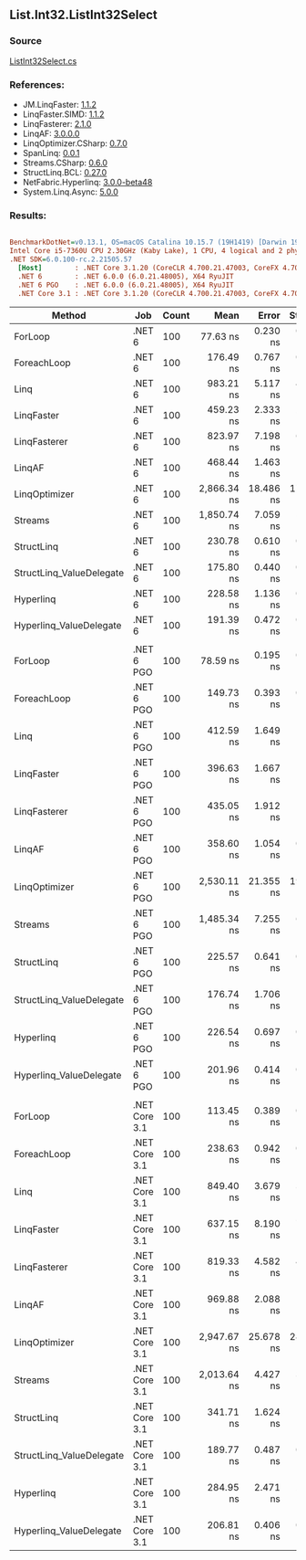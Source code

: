 ﻿## List.Int32.ListInt32Select

### Source
[ListInt32Select.cs](../LinqBenchmarks/List/Int32/ListInt32Select.cs)

### References:
- JM.LinqFaster: [1.1.2](https://www.nuget.org/packages/JM.LinqFaster/1.1.2)
- LinqFaster.SIMD: [1.1.2](https://www.nuget.org/packages/LinqFaster.SIMD/1.0.3)
- LinqFasterer: [2.1.0](https://www.nuget.org/packages/LinqFasterer/2.1.0)
- LinqAF: [3.0.0.0](https://www.nuget.org/packages/LinqAF/3.0.0.0)
- LinqOptimizer.CSharp: [0.7.0](https://www.nuget.org/packages/LinqOptimizer.CSharp/0.7.0)
- SpanLinq: [0.0.1](https://www.nuget.org/packages/SpanLinq/0.0.1)
- Streams.CSharp: [0.6.0](https://www.nuget.org/packages/Streams.CSharp/0.6.0)
- StructLinq.BCL: [0.27.0](https://www.nuget.org/packages/StructLinq/0.27.0)
- NetFabric.Hyperlinq: [3.0.0-beta48](https://www.nuget.org/packages/NetFabric.Hyperlinq/3.0.0-beta48)
- System.Linq.Async: [5.0.0](https://www.nuget.org/packages/System.Linq.Async/5.0.0)

### Results:
``` ini

BenchmarkDotNet=v0.13.1, OS=macOS Catalina 10.15.7 (19H1419) [Darwin 19.6.0]
Intel Core i5-7360U CPU 2.30GHz (Kaby Lake), 1 CPU, 4 logical and 2 physical cores
.NET SDK=6.0.100-rc.2.21505.57
  [Host]        : .NET Core 3.1.20 (CoreCLR 4.700.21.47003, CoreFX 4.700.21.47101), X64 RyuJIT
  .NET 6        : .NET 6.0.0 (6.0.21.48005), X64 RyuJIT
  .NET 6 PGO    : .NET 6.0.0 (6.0.21.48005), X64 RyuJIT
  .NET Core 3.1 : .NET Core 3.1.20 (CoreCLR 4.700.21.47003, CoreFX 4.700.21.47101), X64 RyuJIT


```
|                   Method |           Job | Count |        Mean |     Error |    StdDev |         Ratio | RatioSD |  Gen 0 | Allocated |
|------------------------- |-------------- |------ |------------:|----------:|----------:|--------------:|--------:|-------:|----------:|
|                  ForLoop |        .NET 6 |   100 |    77.63 ns |  0.230 ns |  0.204 ns |      baseline |         |      - |         - |
|              ForeachLoop |        .NET 6 |   100 |   176.49 ns |  0.767 ns |  0.717 ns |  2.27x slower |   0.01x |      - |         - |
|                     Linq |        .NET 6 |   100 |   983.21 ns |  5.117 ns |  4.536 ns | 12.67x slower |   0.06x | 0.0343 |      72 B |
|               LinqFaster |        .NET 6 |   100 |   459.23 ns |  2.333 ns |  2.182 ns |  5.92x slower |   0.04x | 0.2179 |     456 B |
|             LinqFasterer |        .NET 6 |   100 |   823.97 ns |  7.198 ns |  6.733 ns | 10.60x slower |   0.08x | 0.4206 |     880 B |
|                   LinqAF |        .NET 6 |   100 |   468.44 ns |  1.463 ns |  1.368 ns |  6.03x slower |   0.03x |      - |         - |
|            LinqOptimizer |        .NET 6 |   100 | 2,866.34 ns | 18.486 ns | 17.292 ns | 36.91x slower |   0.20x | 4.2534 |   8,906 B |
|                  Streams |        .NET 6 |   100 | 1,850.74 ns |  7.059 ns |  5.895 ns | 23.84x slower |   0.10x | 0.2899 |     608 B |
|               StructLinq |        .NET 6 |   100 |   230.78 ns |  0.610 ns |  0.477 ns |  2.97x slower |   0.01x | 0.0153 |      32 B |
| StructLinq_ValueDelegate |        .NET 6 |   100 |   175.80 ns |  0.440 ns |  0.368 ns |  2.26x slower |   0.01x |      - |         - |
|                Hyperlinq |        .NET 6 |   100 |   228.58 ns |  1.136 ns |  0.949 ns |  2.94x slower |   0.02x |      - |         - |
|  Hyperlinq_ValueDelegate |        .NET 6 |   100 |   191.39 ns |  0.472 ns |  0.442 ns |  2.47x slower |   0.01x |      - |         - |
|                          |               |       |             |           |           |               |         |        |           |
|                  ForLoop |    .NET 6 PGO |   100 |    78.59 ns |  0.195 ns |  0.163 ns |      baseline |         |      - |         - |
|              ForeachLoop |    .NET 6 PGO |   100 |   149.73 ns |  0.393 ns |  0.348 ns |  1.91x slower |   0.00x |      - |         - |
|                     Linq |    .NET 6 PGO |   100 |   412.59 ns |  1.649 ns |  1.461 ns |  5.25x slower |   0.02x | 0.0343 |      72 B |
|               LinqFaster |    .NET 6 PGO |   100 |   396.63 ns |  1.667 ns |  1.478 ns |  5.05x slower |   0.02x | 0.2179 |     456 B |
|             LinqFasterer |    .NET 6 PGO |   100 |   435.05 ns |  1.912 ns |  1.789 ns |  5.54x slower |   0.03x | 0.4206 |     880 B |
|                   LinqAF |    .NET 6 PGO |   100 |   358.60 ns |  1.054 ns |  0.985 ns |  4.56x slower |   0.02x |      - |         - |
|            LinqOptimizer |    .NET 6 PGO |   100 | 2,530.11 ns | 21.355 ns | 19.976 ns | 32.20x slower |   0.28x | 4.2534 |   8,906 B |
|                  Streams |    .NET 6 PGO |   100 | 1,485.34 ns |  7.255 ns |  6.787 ns | 18.90x slower |   0.08x | 0.2899 |     608 B |
|               StructLinq |    .NET 6 PGO |   100 |   225.57 ns |  0.641 ns |  0.568 ns |  2.87x slower |   0.01x | 0.0153 |      32 B |
| StructLinq_ValueDelegate |    .NET 6 PGO |   100 |   176.74 ns |  1.706 ns |  1.424 ns |  2.25x slower |   0.02x |      - |         - |
|                Hyperlinq |    .NET 6 PGO |   100 |   226.54 ns |  0.697 ns |  0.652 ns |  2.88x slower |   0.01x |      - |         - |
|  Hyperlinq_ValueDelegate |    .NET 6 PGO |   100 |   201.96 ns |  0.414 ns |  0.367 ns |  2.57x slower |   0.01x |      - |         - |
|                          |               |       |             |           |           |               |         |        |           |
|                  ForLoop | .NET Core 3.1 |   100 |   113.45 ns |  0.389 ns |  0.364 ns |      baseline |         |      - |         - |
|              ForeachLoop | .NET Core 3.1 |   100 |   238.63 ns |  0.942 ns |  0.835 ns |  2.10x slower |   0.01x |      - |         - |
|                     Linq | .NET Core 3.1 |   100 |   849.40 ns |  3.679 ns |  3.261 ns |  7.49x slower |   0.03x | 0.0343 |      72 B |
|               LinqFaster | .NET Core 3.1 |   100 |   637.15 ns |  8.190 ns |  7.260 ns |  5.62x slower |   0.07x | 0.2174 |     456 B |
|             LinqFasterer | .NET Core 3.1 |   100 |   819.33 ns |  4.582 ns |  4.286 ns |  7.22x slower |   0.05x | 0.4206 |     880 B |
|                   LinqAF | .NET Core 3.1 |   100 |   969.88 ns |  2.088 ns |  1.630 ns |  8.55x slower |   0.03x |      - |         - |
|            LinqOptimizer | .NET Core 3.1 |   100 | 2,947.67 ns | 25.678 ns | 24.019 ns | 25.98x slower |   0.23x | 4.2725 |   8,936 B |
|                  Streams | .NET Core 3.1 |   100 | 2,013.64 ns |  4.427 ns |  3.456 ns | 17.75x slower |   0.06x | 0.2899 |     608 B |
|               StructLinq | .NET Core 3.1 |   100 |   341.71 ns |  1.624 ns |  1.439 ns |  3.01x slower |   0.01x | 0.0153 |      32 B |
| StructLinq_ValueDelegate | .NET Core 3.1 |   100 |   189.77 ns |  0.487 ns |  0.432 ns |  1.67x slower |   0.01x |      - |         - |
|                Hyperlinq | .NET Core 3.1 |   100 |   284.95 ns |  2.471 ns |  2.191 ns |  2.51x slower |   0.02x |      - |         - |
|  Hyperlinq_ValueDelegate | .NET Core 3.1 |   100 |   206.81 ns |  0.406 ns |  0.380 ns |  1.82x slower |   0.01x |      - |         - |
